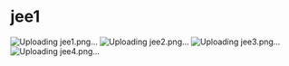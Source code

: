 # jee1
![Uploading jee1.png…]()
![Uploading jee2.png…]()
![Uploading jee3.png…]()
![Uploading jee4.png…]()
